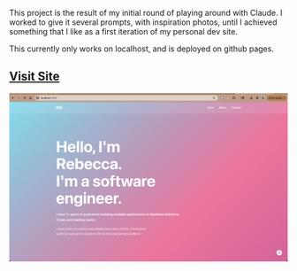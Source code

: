 This project is the result of my initial round of playing around with Claude. I worked to give it several prompts, with inspiration photos, until I achieved something that I like as a first iteration of my personal dev site.

This currently only works on localhost, and is deployed on github pages.

## [Visit Site](https://rweir4.github.io/portfolio_site/)

![HomePage Preview](./homepage-preview.png)